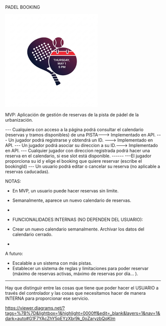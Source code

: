PADEL BOOKING

<img src="/src/main/resources/static/padel-booking-logo.png" alt="Logo de padel Booking" title="PADEL BOOKING" width="300">

MVP: Aplicación de gestión de reservas de la pista de pádel de la urbanización.


--- Cualquiera con acceso a la página podrá consultar el calendario (reservas y tramos disponibles) de una PISTA---> Implementado en API.
--- Un jugador podrá registrarse y obtendrá un ID. ---> Implementado en API.
--- Un jugador podrá asociar su direccion a su ID.---> Implementado en API.
--- Cualquier jugador con direccion registrada podrá hacer una reserva en el calendario, si ese slot está disponible.
------ ---El jugador proporciona su id y elige el booking que quiere reservar (escribe el bookingId)
--- Un usuario podrá editar o cancelar su reserva (no aplicable a reservas caducadas).

NOTAS: 

- En MVP, un usuario puede hacer reservas sin limite.
- Semanalmente, aparece un nuevo calendario de reservas.
- 
- FUNCIONALIDADES INTERNAS (NO DEPENDEN DEL USUARIO):

- Crear un nuevo calendario semanalmente. Archivar los datos del calendario cerrado.
- 


A futuro:

- Escalable a un sistema con más pistas.
- Establecer un sistema de reglas y limitaciones para poder reservar (máximo de reservas activas, máximo de reservas por día… ).


--------

Hay que distinguir entre las cosas que tiene que poder hacer el USUARIO a través del controlador 
y las cosas que necesitamos hacer de manera INTERNA para proporcionar ese servicio.


https://viewer.diagrams.net/?tags=%7B%7D&lightbox=1&highlight=0000ff&edit=_blank&layers=1&nav=1&dark=auto#G1F7YAcZhY5pEYzXbr9k_0oZaryzbQqKlm

